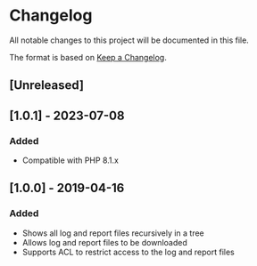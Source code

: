 # Changelog
All notable changes to this project will be documented in this file.

The format is based on [Keep a Changelog](https://keepachangelog.com/en/1.0.0/).

## [Unreleased]

## [1.0.1] - 2023-07-08
### Added
- Compatible with PHP 8.1.x

## [1.0.0] - 2019-04-16
### Added
- Shows all log and report files recursively in a tree
- Allows log and report files to be downloaded
- Supports ACL to restrict access to the log and report files

